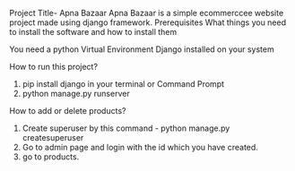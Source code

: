 Project Title- Apna Bazaar
Apna Bazaar is a simple ecommerccee website project made using django framework.
Prerequisites
What things you need to install the software and how to install them

You need a python Virtual Environment
Django installed on your system


How to run this project?
1) pip install django in your terminal or Command Prompt
2) python manage.py runserver

How to add or delete products?
1) Create superuser by this command - python manage.py createsuperuser
2) Go to admin page and login with the id which you have created.
3) go to products.
